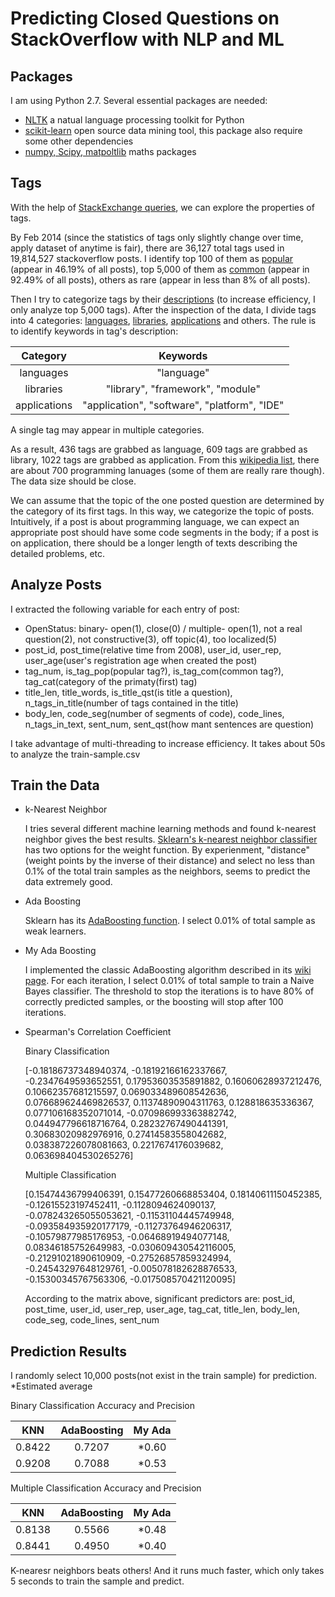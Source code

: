 Predicting Closed Questions on StackOverflow with NLP and ML
=====================

Packages
---------
I am using Python 2.7. Several essential packages are needed:

- [NLTK](http://www.nltk.org/) a natual language processing toolkit for Python
- [scikit-learn](http://scikit-learn.org/stable/) open source data mining tool, this package also require some other dependencies
- [numpy, Scipy, matpoltlib](http://www.scipy.org/) maths packages

Tags
---------
With the help of [StackExchange queries](http://data.stackexchange.com/stackoverflow/queries), we can explore the properties of tags.

By Feb 2014 (since the statistics of tags only slightly change over time, apply dataset of anytime is fair), there are 36,127 total tags used in 19,814,527 stackoverflow posts. I identify top 100 of them as [popular](data/popular_tags.csv) (appear in 46.19% of all posts), top 5,000 of them as [common](data/common_tags.csv) (appear in 92.49% of all posts), others as rare (appear in less than 8% of all posts).

Then I try to categorize tags by their [descriptions](data/tag_description_5000.csv) (to increase efficiency, I only analyze top 5,000 tags). After the inspection of the data, I divide tags into 4 categories: [languages](data/tag_lng.csv), [libraries](data/tag_lib.csv), [applications](data/tag_app.csv) and others. 
The rule is to identify keywords in tag's description:

| Category |  Keywords | 
| :--------: | :------:| 
| languages  | "language" | 
| libraries   |  "library", "framework", "module" | 
| applications| "application", "software", "platform", "IDE"|
 
A single tag may appear in multiple categories.

As a result, 436 tags are grabbed as language, 609 tags are grabbed as library, 1022 tags are grabbed as application. From this [wikipedia list](http://en.wikipedia.org/wiki/List_of_programming_languages), there are about 700 programming lanuages (some of them are really rare though). The data size should be close. 

We can assume that the topic of the one posted question are determined by the category of its first tags. In this way, we categorize the topic of posts. Intuitively, if a post is about programming language, we can expect an appropriate post should have some code segments in the body; if a post is on application, there should be a longer length of texts describing the detailed problems, etc.

Analyze Posts
------------
I extracted the following variable for each entry of post:

- OpenStatus: binary- open(1), close(0) / multiple- open(1), not a real question(2), not constructive(3), off topic(4), too localized(5)
- post\_id, post\_time(relative time from 2008), user\_id, user\_rep, user\_age(user's registration age when created the post)
- tag\_num, is\_tag\_pop(popular tag?), is\_tag\_com(common tag?), tag\_cat(category of the primaty(first) tag)
- title\_len, title\_words, is\_title\_qst(is title a question), n\_tags\_in\_title(number of tags contained in the title)
- body\_len, code\_seg(number of segments of code), code\_lines, n\_tags\_in\_text, sent\_num, sent\_qst(how mant sentences are question)

I take advantage of multi-threading to increase efficiency. It takes about 50s to analyze the train-sample.csv


Train the Data
------------

- k-Nearest Neighbor

	I tries several different machine learning methods and found k-nearest neighbor gives the best results.
	[Sklearn's k-nearest neighbor classifier](http://scikit-learn.org/stable/modules/generated/sklearn.neighbors.KNeighborsClassifier.html) has two options for the weight function. By experienment, "distance"(weight points by the inverse of their distance) and select no less than 0.1% of the total train samples as the neighbors, seems to predict the data extremely good. 

- Ada Boosting

	Sklearn has its [AdaBoosting function](http://scikit-learn.org/stable/modules/ensemble.html#adaboost). I select 0.01% of total sample as weak learners.

- My Ada Boosting

	I implemented the classic AdaBoosting algorithm described in its [wiki page](http://en.wikipedia.org/wiki/AdaBoost). For each iteration, I select 0.01% of total sample to train a Naive Bayes classifier. The threshold to stop the iterations is to have 80% of correctly predicted samples, or the boosting will stop after 100 iterations.

- Spearman's Correlation Coefficient

	Binary Classification
		
	[-0.18186737348940374, -0.18192166162337667, -0.2347649593652551, 0.17953603535891882, 0.16060628937212476, 0.10662357681215597, 0.069033489608542636, 0.076689624469826537, 0.11374890904311763, 0.128818635336367, 0.077106168352071014, -0.070986993363882742, 0.044947796618716764, 0.28232767490441391, 0.30683020982976916, 0.27414583558042682, 0.038387226078081663, 0.2217674176039682, 0.063698404530265276]
		
	Multiple Classification
		
	[0.15474436799406391, 0.15477260668853404, 0.18140611150452385, -0.12615523197452411, -0.1128094624090137, -0.078243265055053621, -0.11531104445749948, -0.093584935920177179, -0.11273764946206317, -0.10579877985176953, -0.06468919494077148, 0.08346185752649983, -0.030609430542116005, -0.21291021890610909, -0.27526857859324994, -0.24543297648129761, -0.005078182628876533, -0.15300345767563306, -0.017508570421120095]

	According to the matrix above, significant predictors are: 
		post\_id, post\_time, user\_id, user\_rep, user\_age, tag\_cat, title\_len, body\_len, code\_seg, code\_lines, sent\_num


Prediction Results
-----------
I randomly select 10,000 posts(not exist in the train sample) for prediction.
*Estimated average

Binary Classification Accuracy and Precision

| KNN |  AdaBoosting | My Ada |
| :--------: | :------:| :------:| 
|0.8422 | 0.7207 | *0.60 |
|0.9208 | 0.7088|*0.53 |


Multiple Classification Accuracy and Precision

| KNN |  AdaBoosting | My Ada |
| :--------: | :------:| :------:| 
|0.8138 | 0.5566 | *0.48|
|0.8441 | 0.4950|*0.40 |

K-nearesr neighbors beats others! And it runs much faster, which only takes 5 seconds to train the sample and predict.